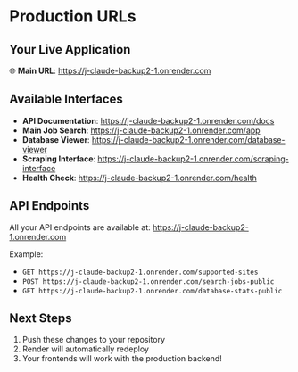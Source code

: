 # Production URLs

## Your Live Application
🌐 **Main URL**: https://j-claude-backup2-1.onrender.com

## Available Interfaces
- **API Documentation**: https://j-claude-backup2-1.onrender.com/docs
- **Main Job Search**: https://j-claude-backup2-1.onrender.com/app
- **Database Viewer**: https://j-claude-backup2-1.onrender.com/database-viewer
- **Scraping Interface**: https://j-claude-backup2-1.onrender.com/scraping-interface
- **Health Check**: https://j-claude-backup2-1.onrender.com/health

## API Endpoints
All your API endpoints are available at: https://j-claude-backup2-1.onrender.com

Example:
- `GET https://j-claude-backup2-1.onrender.com/supported-sites`
- `POST https://j-claude-backup2-1.onrender.com/search-jobs-public`
- `GET https://j-claude-backup2-1.onrender.com/database-stats-public`

## Next Steps
1. Push these changes to your repository
2. Render will automatically redeploy
3. Your frontends will work with the production backend!